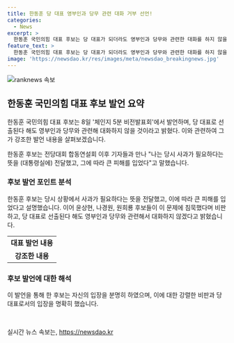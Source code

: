 ```yaml
---
title: 한동훈 당 대표 영부인과 당무 관련 대화 거부 선언!
categories:
  - News
excerpt: >
  한동훈 국민의힘 대표 후보는 당 대표가 되더라도 영부인과 당무와 관련한 대화를 하지 않을 것이라고 밝혔다. 또한, 윤상현, 나경원, 원희룡 후보들을 향해 사과가 필요하다는 뜻을 이야기한 것이 아니라며 비판했다. 또한, 당 대표가 되면 영부인이 당무를 물으면 답할 것인지를 질문하며 덧붙였다. 이에 대한 논란이 예상된다.
feature_text: >
  한동훈 국민의힘 대표 후보는 당 대표가 되더라도 영부인과 당무와 관련한 대화를 하지 않을 것이라고 밝혔다. 또한, 윤상현, 나경원, 원희룡 후보들을 향해 사과가 필요하다는 뜻을 이야기한 것이 아니라며 비판했다. 또한, 당 대표가 되면 영부인이 당무를 물으면 답할 것인지를 질문하며 덧붙였다. 이에 대한 논란이 예상된다.
image: 'https://newsdao.kr/res/images/meta/newsdao_breakingnews.jpg'
---
```


<p><img src="https://newsdao.kr/res/images/meta/newsdao_breakingnews.jpg" alt="ranknews 속보" /></p>

<h2 data-ke-size="size26">한동훈 국민의힘 대표 후보 발언 요약</h2>

<p>한동훈 국민의힘 대표 후보는 8일 '체인지 5분 비전발표회'에서 발언하며, 당 대표로 선출된다 해도 영부인과 당무와 관련해 대화하지 않을 것이라고 밝혔다. 이와 관련하여 그가 강조한 발언 내용을 살펴보겠습니다.</p>

<p data-ke-size="size16">한동훈 후보는 전당대회 합동연설회 이후 기자들과 만나 "나는 당시 사과가 필요하다는 뜻을 (대통령실에) 전달했고, 그에 따라 큰 피해를 입었다"고 말했습니다.</p>

<h3>후보 발언 포인트 분석</h3>

<p>한동훈 후보는 당시 상황에서 사과가 필요하다는 뜻을 전달했고, 이에 따라 큰 피해를 입었다고 설명했습니다. 이어 윤상현, 나경원, 원희룡 후보들이 이 문제에 침묵했다며 비판하고, 당 대표로 선출된다 해도 영부인과 당무와 관련해서 대화하지 않겠다고 밝혔습니다.</p>

<table>
    <tr>
        <td style="text-align: center; height: 17px;"><b>대표 발언 내용</b></td>
    </tr>
    <tr>
        <td style="text-align: center; height: 17px;"><b>강조한 내용</b></td>
    </tr>
</table>

<h3>후보 발언에 대한 해석</h3>

<p>이 발언을 통해 한 후보는 자신의 입장을 분명히 하였으며, 이에 대한 강렬한 비판과 당 대표로서의 입장을 명확히 했습니다.</p>

<p data-ke-size="size16">&nbsp;</p>
실시간 뉴스 속보는, <a href="https://newsdao.kr" rel="dofollow">https://newsdao.kr</a>


